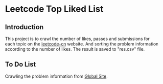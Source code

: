 # Leetcode Top Liked List
## Introduction
This project is to crawl the number of likes, passes and submissions for each topic on the [leetcode-cn](www.leetcode-cn.com) website. And sorting the problem information according to the number of likes.
The result is saved to "res.csv" file.
## To Do List
Crawling the problem information from [Global Site](www.leetcode.com).